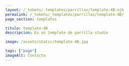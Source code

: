 ```yaml
---
layout: /_tokens/_templates/parrillas/template-4B.njk
permalink: /_tokens/_templates/parrillas/template-4B/
page_section: templates

titulo: template-4B
descripcion: Es un template de parrilla studio

image: /assets/static/template-4B.jpg

tags: ["page"]
imageAlt: Contacta
---
```

